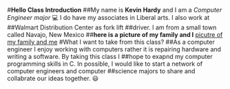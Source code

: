 #__Hello Class Introduction__
##My name is **Kevin Hardy** and I am a *Computer Engineer major* :computer: I do have my associates in Liberal arts. I also work at ##Walmart Distribution Center as fork lift 
##driver. I am from a small town called Navajo, New Mexico
##__here is a picture of my family and I__
[picutre of my family and me](C:\Users\kevin\OneDrive\Desktop)
#What I want to take from this class?
##As a computer engineer I enjoy working with computers rather it is repairing hardware and writing a software. By taking this class I 
##hope to exapnd my computer programming skills in C. In possible, I would like to start a network of computer engineers and computer
##science majors to share and collabrate our ideas together. :smiley:
